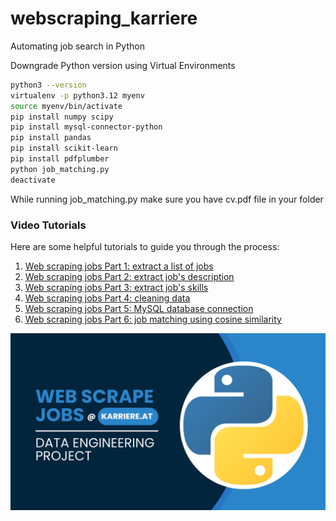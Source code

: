# webscraping_karriere
Automating job search in Python

Downgrade Python version using Virtual Environments 
```bash
python3 --version 
virtualenv -p python3.12 myenv 
source myenv/bin/activate 
pip install numpy scipy 
pip install mysql-connector-python
pip install pandas
pip install scikit-learn 
pip install pdfplumber 
python job_matching.py 
deactivate
```
While running job_matching.py make sure you have cv.pdf file in your folder

### Video Tutorials

Here are some helpful tutorials to guide you through the process:

1. [Web scraping jobs Part 1: extract a list of jobs](https://youtu.be/oCR23dxyrKQ)
2. [Web scraping jobs Part 2: extract job's description](https://youtu.be/bgEWYEijF5s)
3. [Web scraping jobs Part 3: extract job's skills](https://youtu.be/6pLSVMhOPCI)
4. [Web scraping jobs Part 4: cleaning data](https://youtu.be/WBziZ1ufCtA)
5. [Web scraping jobs Part 5: MySQL database connection](https://youtu.be/ZPzW8v8jCV4)
6. [Web scraping jobs Part 6: job matching using cosine similarity](https://youtu.be/PI179cWrcfo)

![Job Scraping Process](./thumbnail.png)